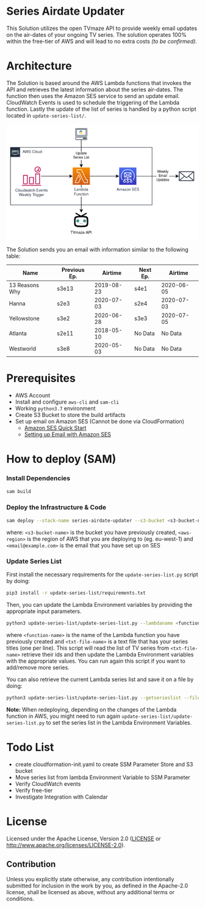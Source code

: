 # Series Airdate Updater

This Solution utilizes the open TVmaze API to provide weekly email updates on the air-dates of your ongoing TV series. The solution operates 100% within the free-tier of AWS and will lead to no extra costs *(to be confirmed)*.

# Architecture
The Solution is based around the AWS Lambda functions that invokes the API and retrieves the latest information about the series air-dates. The function then uses the Amazon SES service to send an update email. CloudWatch Events is used to schedule the triggering of the Lambda function. Lastly the update of the list of series is handled by a python script located in `update-series-list/`.

![architecture](imgs/architecture.png)

The Solution sends you an email with information similar to the following table:

| Name           | Previous Ep. | Airtime    | Next Ep. | Airtime    |
| -------------- | ------------ | ---------- | -------- | ---------- |
| 13 Reasons Why | s3e13        | 2019-08-23 | s4e1     | 2020-06-05 |
| Hanna          | s2e3         | 2020-07-03 | s2e4     | 2020-07-03 |
| Yellowstone    | s3e2         | 2020-06-28 | s3e3     | 2020-07-05 |
| Atlanta        | s2e11        | 2018-05-10 | No Data  | No Data    |
| Westworld      | s3e8         | 2020-05-03 | No Data  | No Data    |

# Prerequisites
* AWS Account
* Install and configure `aws-cli` and `sam-cli`
* Working `python3.7` environment
* Create S3 Bucket to store the build artifacts
* Set up email on Amazon SES (Cannot be done via CloudFormation)
  * [Amazon SES Quick Start](https://docs.aws.amazon.com/ses/latest/DeveloperGuide/quick-start.html)
  * [Setting up Email with Amazon SES](https://docs.aws.amazon.com/ses/latest/DeveloperGuide/send-email-set-up.html)

# How to deploy (SAM)
### Install Dependencies
``` bash
sam build
```

### Deploy the Infrastructure & Code
``` bash
sam deploy --stack-name series-airdate-updater --s3-bucket <s3-bucket-name> --region <aws-region> --parameter-overrides Email=<email@example.com> --capabilities CAPABILITY_NAMED_IAM
```
where: `<s3-bucket-name>` is the bucket you have previously created, `<aws-region>` is the region of AWS that you are deploying to (eg. eu-west-1) and `<email@example.com>` is the email that you have set up on SES


### Update Series List
First install the necessary requirements for the `update-series-list.py` script by doing:
``` bash
pip3 install -r update-series-list/requirements.txt
```

Then, you can update the Lambda Environment variables by providing the appropriate input parameters.
``` bash
python3 update-series-list/update-series-list.py --lambdaname <function-name> --filename <txt-file-name>
```
where `<function-name>` is the name of the Lambda function you have previously created and `<txt-file-name>` is a text file that has your series titles (one per line). This script will read the list of TV series from `<txt-file-name>`  retrieve their ids and then update the Lambda Environment variables with the appropriate values. You can run again this script if you want to add/remove more series.

You can also retrieve the current Lambda series list and save it on a file by doing:
``` bash
python3 update-series-list/update-series-list.py --getserieslist --filename <txt-file-name>
```

**Note:** When redeploying, depending on the changes of the Lambda function in AWS, you might need to run again `update-series-list/update-series-list.py` to set the series list in the Lambda Environment Variables.

# Todo List
* create cloudformation-init.yaml to create SSM Parameter Store and S3 bucket
* Move series list from lambda Environment Variable to SSM Parameter
* Verify CloudWatch events
* Verify free-tier
* Investigate Integration with Calendar

# License
Licensed under the Apache License, Version 2.0 ([LICENSE](LICENSE)
or http://www.apache.org/licenses/LICENSE-2.0).

## Contribution

Unless you explicitly state otherwise, any contribution intentionally submitted
for inclusion in the work by you, as defined in the Apache-2.0 license, shall be
licensed as above, without any additional terms or conditions.